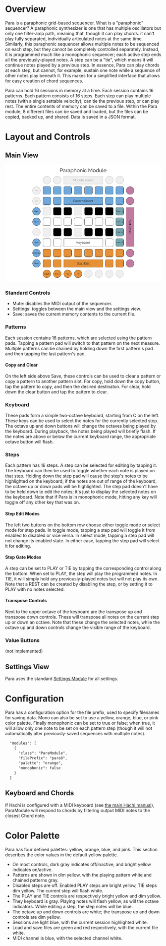 # Overview

Para is a paraphonic grid-based sequencer. 
What is a "paraphonic" sequencer? 
A paraphonic synthesizer is one that has multiple oscillators but only one filter-amp path, meaning
that, though it can play chords. it can't play fully separated, individually articulated notes at the same time.
Similarly, this paraphonic sequencer allows multiple notes to be sequenced on each step, but they cannot
be completely controlled separately. Instead, it is programmed much like a monophonic sequencer; each
active step ends all the previously-played notes. A step can be a "tie", which means it will continue
notes played by a previous step. In essence, Para can play chords at each step, but cannot, for example,
sustain one note while a sequence of other notes play beneath it. This makes for a simplified 
interface that allows for easy creation of chord sequences.


Para can hold 16 sessions in memory at a time. 
Each session contains 16 patterns.
Each pattern consists of 16 steps. 
Each step can play multiple notes (with a single settable velocity), 
can tie the previous step, or can play  rest.
The entire contents of memory can be saved to a file. 
Within the Para module, 8 different files can be saved and loaded, but
the files can be copied, backed up, and shared. Data is saved in a JSON format.


# Layout and Controls

## Main View

<img width="960px" src="para.png"/>

### Standard Controls

- Mute: disables the MIDI output of the sequencer.
- Settings: toggles between the main view and the settings view.
- Save: saves the current memory contents to the current file.

### Patterns

Each session contains 16 patterns, which are selected using the pattern pads.
Tapping a pattern pad will switch to that pattern on the next measure. 
Multiple patterns can be chained by holding down the first pattern's pad
and then tapping the last pattern's pad. 

#### Copy and Clear

On the left side above Save, these controls can be used to clear a pattern or copy a pattern to
another pattern slot. For copy, hold down the copy button, tap the pattern to copy, and then
the desired destinaton. For clear, hold down the clear button and tap the pattern to clear.

### Keyboard

These pads form a simple two-octave keyboard, starting from C on the left. These keys can be used
to select the notes for the currently selected step. 
The octave up and down buttons will change the octaves being played by the keyboard.
During playback, the notes being played will briefly flash. If the notes are above or below
the current keyboard range, the appropriate octave button will flash.

### Steps

Each pattern has 16 steps. A step can be selected for editing by tapping it. The keyboard
can then be used to toggle whether each note is played on that step. Holding down the 
step pad will cause the step's notes to be highlighted on the keyboard; if the notes
are out of range of the keyboard, the octave up or down pads will be highlighted. The
step pad doesn't have to be held down to edit the notes; it's just to display the selected
notes on the keyboard.
Note that if Para is in monophonic mode, hitting any key will toggle off any other key that was on. 

#### Step Edit Modes

The left two buttons on the bottom row choose either toggle mode or select mode for step
pads. In toggle mode, tapping a step pad will toggle it from enabled to disabled or vice
versa. In select mode, tapping a step pad will not change its enabled state. In either
case, tapping the step pad will select it for editing. 

#### Step Gate Modes

A step can be set to PLAY or TIE by tapping the corresponding control along the bottom.
When set to PLAY, the step will play the programmed notes.
In TIE, it will simply hold any previously-played notes but will not play its own. Note
that a REST can be created by disabling the step, or by setting it to PLAY with no
notes selected.

#### Transpose Controls

Next to the upper octave of the keyboard are the transpose up and transpose down controls.
These will transpose all notes on the current step up or down an octave. Note that these
change the selected notes, while the octave up and down controls change the visible range
of the keyboard.

### Value Buttons

(not implemented)

## Settings View

Para uses the standard [Settings Module](settings.md) for all settings.


# Configuration

Para has a configuration option for the file prefix, used
to specify filenames for saving data. Mono can also be
set to use a yellow, orange, blue, or pink color palette.
Finally monophonic can be set to true or false; when true, it will allow only one note
to be set on each pattern step (though it will not automatically alter previously-saved sequences
with multiple notes).


```
  "modules": [
    {
      "class": "ParaModule",
      "filePrefix": "para0",
      "palette": "orange",
      "monophonic": false
    }
  ]
```

## Keyboard and Chords

If Hachi is configured with a MIDI keyboard (see [the main Hachi manual](../hachi.md)), ParaModule will respond to 
chords by filtering output MIDI notes to the closest Chord note.

# Color Palette

Para has four defined palettes: yellow, orange, blue, and pink. This section describes the color values in the default yellow palette.

- On most controls, dark gray indicates off/inactive, and bright yellow indicates on/active.
- Patterns are shown in dim yellow, with the playing pattern white and chained patterns gray.
- Disabled steps are off. Enabled PLAY steps are bright yellow, TIE steps dim yellow. The current step will flash white.
- The PLAY and TIE controls are respectively bright yellow and dim yellow.
- They keyboard is gray. Playing notes will flash yellow, as will the octave indicators. While editing a step, the step
notes will be blue.
- The octave up and down controls are white; the transpose up and down controls are dim yellow.
- Sessions are light blue, with the current session highlighted white.
- Load and save files are green and red respectively, with the current file white.
- MIDI channel is blue, with the selected channel white.
